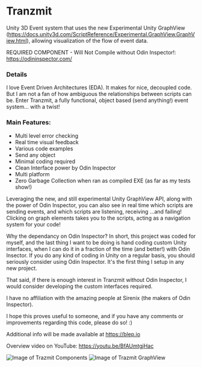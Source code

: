 # Tranzmit
Unity 3D Event system that uses the new Experimental Unity GraphView (https://docs.unity3d.com/ScriptReference/Experimental.GraphView.GraphView.html), allowing visualization of the flow of event data.

REQUIRED COMPONENT - Will Not Compile without Odin Inspector!:
https://odininspector.com/

### Details
I love Event Driven Architectures (EDA). It makes for nice, decoupled code. But I am not a fan of how ambiguous the relationships between scripts can be. Enter Tranzmit, a fully functional, object based (send anything!) event system... with a twist!

### Main Features:
* Multi level error checking
* Real time visual feedback
* Various code examples
* Send any object
* Minimal coding required
* Clean Interface power by Odin Inspector
* Multi platform
* Zero Garbage Collection when ran as compiled EXE (as far as my tests show!)

Leveraging the new, and still experimental Unity GraphView API, along with the power of Odin Inspector, you can also see in real time which scripts are sending events, and which scripts are listening, receiving ...and failing! Clicking on graph elements takes you to the scripts, acting as a navigation system for your code!

Why the dependancy on Odin Inspector? In short, this project was coded for myself, and the last thing I want to be doing is hand coding custom Unity interfaces, when I can do it in a fraction of the time (and better!) with Odin Insector. If you do any kind of coding in Unity on a regular basis, you should seriously consider using Odin Inspector. It's the first thing I setup in any new project.

That said, if there is enough interest in Tranzmit without Odin Inspector, I would consider developing the custom interfaces required.

I have no affiliation with the amazing people at Sirenix (the makers of Odin Inspector).

I hope this proves useful to someone, and if you have any comments or improvements regarding this code, please do so! :) 

Additional info will be made available at https://blep.io

Overview video on YouTube: https://youtu.be/BfAUmtgjHac

![Image of Trazmit Components](https://blep.io/wp-content/uploads/2020/07/Trazmit-Main.png)
![Image of Trazmit GraphView](https://blep.io/wp-content/uploads/2020/07/Trazmit-Graph.png)
